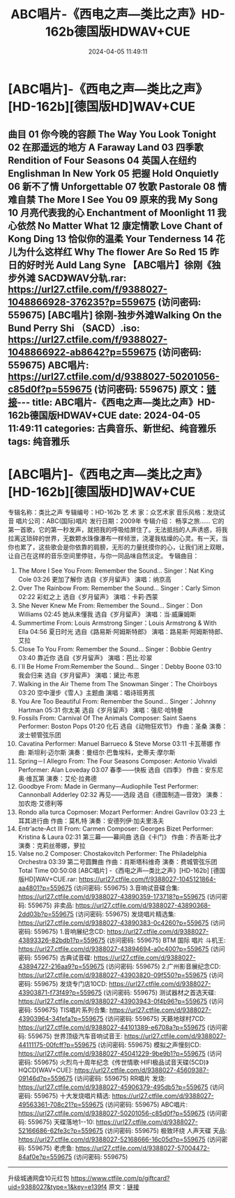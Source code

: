 ﻿---
title: ABC唱片-《西电之声—类比之声》HD-162b德国版HDWAV+CUE
date: 2024-04-05 11:49:11
categories: 古典音乐、新世纪、纯音雅乐
tags: 纯音雅乐
---
# [ABC唱片]-《西电之声—类比之声》[HD-162b][德国版HD]WAV+CUE

曲目
01 你今晚的容颜 The Way You Look Tonight
02 在那遥远的地方 A Faraway Land
03 四季歌 Rendition of Four Seasons
04 英国人在纽约 Englishman In New York
05 把握 Hold Onquietly
06 新不了情 Unforgettable
07 牧歌 Pastorale
08 情难自禁 The More I See You
09 原来的我 My Song
10 月亮代表我的心 Enchantment of Moonlight
11 我心依然 No Matter What
12 康定情歌 Love Chant of Kong Ding
13 恰似你的温柔 Your Tenderness
14 花儿为什么这样红 Why The flower Are So Red
15 昨日的好时光 Auld Lang Syne
【ABC唱片】徐刚《独步外滩 SACD》WAV分轨.rar: https://url27.ctfile.com/f/9388027-1048866928-376235?p=559675
(访问密码: 559675)
[ABC唱片] 徐刚-独步外滩Walking On the Bund Perry
Shi （SACD）.iso: https://url27.ctfile.com/f/9388027-1048866922-ab8642?p=559675
(访问密码: 559675)
ABC唱片: https://url27.ctfile.com/d/9388027-50201056-c85d0f?p=559675
(访问密码: 559675)
原文：[链接](https://blog.sina.com.cn/s/blog_1647c7e760103150c.html)---
title: ABC唱片-《西电之声—类比之声》HD-162b德国版HDWAV+CUE
date: 2024-04-05 11:49:11
categories: 古典音乐、新世纪、纯音雅乐
tags: 纯音雅乐
---
# [ABC唱片]-《西电之声—类比之声》[HD-162b][德国版HD]WAV+CUE

专辑名称：类比之声
专辑编号：HD-162b
艺 术 家：众艺术家
音乐风格：发烧试音
唱片公司：ABC(国际)唱片
发行日期：2009年
专辑介绍：
畅享之旅……
它的第一首歌，它的第一秒发声，就把我的呼吸给屏住了。无法抵挡的人声诱惑，将我拉离这琐碎的世界，无数颗水珠像瀑布一样倾泄，浇灌我枯燥的心灵。有一天，当你也累了，这些歌会是你依靠的肩膀，无形的力量抚摸你的心，让我们闭上双眼，让自己在这样的音乐空间里停驻，与你一同品味自然淡定。
专辑曲目：
01. The More I See You From: Remember the Sound… Singer：Nat King
Cole 03:26
更加了解你 选自《岁月留声》 演唱：纳京高
02. Over The Rainbow From: Remember the Sound… Singer：Carly
Simon 02:22
彩虹之上 选自《岁月留声》 演唱：卡莉·西蒙
03. She Never Knew Me From: Remember the Sound… Singer：Don
Williams 02:45
她从未懂我 选自《岁月留声》 演唱：当·威廉姆斯
04. Summertime From: Louis Armstrong Singer：Louis Armstrong
& With Ella 04:56
夏日时光 选自《路易斯·阿姆斯特郎》 演唱：路易斯·阿姆斯特郎、艾拉
05. Close To You From: Remember the Sound… Singer：Bobbie Gentry
03:40
靠近你 选自《岁月留声》 演唱：芭比·珍翠
06. I`ll Be Home From:Remember the Sound… Singer：Debby Boone
03:10
我会归来 选自《岁月留声》 演唱：黛比·布恩
07. Walking in the Air Theme from The Snowman Singer：The
Choirboys 03:20
空中漫步《雪人》主题曲 演唱：唱诗班男孩
08. You Are Too Beautiful From: Remember the Sound…
Singer：Johnny Hartman 05:31
你太美 选自《岁月留声》 演唱：强尼·哈特曼
09. Fossils From: Carnival Of The Animals Composer: Saint Saens
Performer: Boston Pops 01:20
化石 选自《动物狂欢节》 作曲：圣桑 演奏：波士顿管弦乐团
10. Cavatina Performer: Manuel Barrueco & Steve Morse
03:11
卡瓦蒂娜 作曲: 斯坦利·迈尔斯 演奏：曼纽尔·巴鲁埃科，史蒂夫·摩尔斯
11. Spring－I Allegro From: The Four Seasons Composer: Antonio
Vivaldi Performer: Alan Loveday 03:07
春季——快板 选自《四季》 作曲：安东尼奥·维瓦第 演奏：艾伦·拉弗德
12. Goodbye From: Made in Germany—Audiophile Test Performer:
Cannonball Adderley 02:32
再见——选段 选自《德国制造—音效》 演奏：加农炮·艾德利等
13. Rondo alla turca Copmoser: Mozart Performer: Andrei Gavrilov
03:23
土耳其进行曲 作曲：莫札特 演奏：安德列伊·加夫里洛夫
14. Entr’acte-Act III From: Carmen Composer: Georges Bizet
Performer: Kristina & Laura 02:31
第三幕——幕间曲 选自《卡门》 作曲：乔吉斯·比才 演奏：克莉丝蒂娜，萝拉
15. Valse no.2 Composer: Chostakovitch Performer: The
Philadelphia Orchestra 03:39
第二号圆舞曲 作曲：肖斯塔科维奇 演奏：费城管弦乐团
Total Time 00:50:08
[ABC唱片] -《西电之声—类比之声》[HD-162b] [德国版HD]WAV+CUE.rar: https://url27.ctfile.com/f/9388027-1045121864-aa4801?p=559675
(访问密码: 559675)
3.音响试音碟合集: https://url27.ctfile.com/d/9388027-43890359-173718?p=559675
(访问密码: 559675)
非卖品: https://url27.ctfile.com/d/9388027-43890368-2dd03b?p=559675
(访问密码: 559675)
发烧唱片精选集: https://url27.ctfile.com/d/9388027-43890383-0c4260?p=559675
(访问密码: 559675)
1.音响展纪念CD: https://url27.ctfile.com/d/9388027-43893326-82bdb1?p=559675
(访问密码: 559675)
BTM 国际 唱片 斗机王: https://url27.ctfile.com/d/9388027-43894694-a0c400?p=559675
(访问密码: 559675)
古典试音碟: https://url27.ctfile.com/d/9388027-43894727-216aa9?p=559675
(访问密码: 559675)
2.广州影音展纪念CD: https://url27.ctfile.com/d/9388027-43903820-09f550?p=559675
(访问密码: 559675)
发烧专门店10CD: https://url27.ctfile.com/d/9388027-43903871-f73f49?p=559675
(访问密码: 559675)
测试器材之首选天碟: https://url27.ctfile.com/d/9388027-43903943-0f4b96?p=559675
(访问密码: 559675)
TIS唱片系列合集: https://url27.ctfile.com/d/9388027-43903964-34fefa?p=559675
(访问密码: 559675)
天籁地球村7CD: https://url27.ctfile.com/d/9388027-44101389-e6708a?p=559675
(访问密码: 559675)
世界顶级汽车音响试音王: https://url27.ctfile.com/d/9388027-44111175-00fcff?p=559675
(访问密码: 559675)
模拟之声慢刻CD: https://url27.ctfile.com/d/9388027-45041229-9be9b1?p=559675
(访问密码: 559675)
火烈鸟十周年纪念《传世情歌·HIFI极品试音天碟(5CD)》HQCD[WAV+CUE]: https://url27.ctfile.com/d/9388027-45609387-09146d?p=559675
(访问密码: 559675)
RR唱片 发烧: https://url27.ctfile.com/d/9388027-45906379-495db5?p=559675
(访问密码: 559675)
十大发烧唱片精选: https://url27.ctfile.com/d/9388027-49563361-708c21?p=559675
(访问密码: 559675)
ABC唱片: https://url27.ctfile.com/d/9388027-50201056-c85d0f?p=559675
(访问密码: 559675)
天碟落地1--10: https://url27.ctfile.com/d/9388027-52166686-62fe3c?p=559675
(访问密码: 559675)
极致环绕 人声天碟 天品: https://url27.ctfile.com/d/9388027-52168666-16c05d?p=559675
(访问密码: 559675)
老虎鱼: https://url27.ctfile.com/d/9388027-57004472-84af0e?p=559675
(访问密码: 559675)
**************************
升级城通网盘10元红包 https://www.ctfile.com/p/giftcard?uid=9388027&type=1&key=e139f4
原文：[链接](https://blog.sina.com.cn/s/blog_1647c7e760103150c.html)